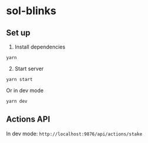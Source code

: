 # sol-blinks

## Set up

1. Install dependencies

```
yarn
```

2. Start server

```
yarn start
```

Or in dev mode

```
yarn dev
```

## Actions API

In dev mode: `http://localhost:9876/api/actions/stake`

